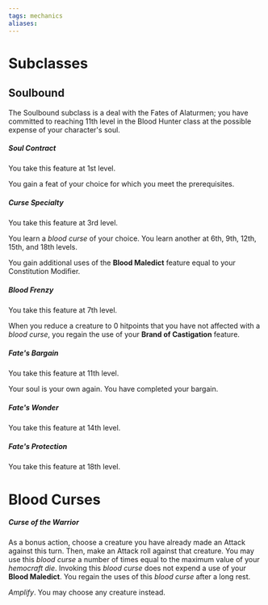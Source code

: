 ```yaml
---
tags: mechanics
aliases:
---
```

# Subclasses
## Soulbound
The Soulbound subclass is a deal with the Fates of Alaturmen; you have committed to reaching 11th level in the Blood Hunter class at the possible expense of your character's soul.

##### Soul Contract
You take this feature at 1st level.

You gain a feat of your choice for which you meet the prerequisites.

##### Curse Specialty
You take this feature at 3rd level.

You learn a *blood curse* of your choice. You learn another at 6th, 9th, 12th, 15th, and 18th levels. 

You gain additional uses of the **Blood Maledict** feature equal to your Constitution Modifier.

##### Blood Frenzy
You take this feature at 7th level.

When you reduce a creature to 0 hitpoints that you have not affected with a *blood curse*, you regain the use of your **Brand of Castigation** feature.

##### Fate's Bargain
You take this feature at 11th level.

Your soul is your own again. You have completed your bargain.

##### Fate's Wonder
You take this feature at 14th level.



##### Fate's Protection
You take this feature at 18th level.

# Blood Curses
##### Curse of the Warrior
As a bonus action, choose a creature you have already made an Attack against this turn. Then, make an Attack roll against that creature. You may use this *blood curse* a number of times equal to the maximum value of your *hemocraft die*. Invoking this *blood curse* does not expend a use of your **Blood Maledict**. You regain the uses of this *blood curse* after a long rest.

*Amplify*. You may choose any creature instead. 

